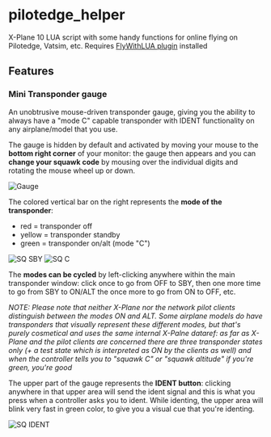 # pilotedge_helper
X-Plane 10 LUA script with some handy functions for online flying on Pilotedge, Vatsim, etc. Requires [FlyWithLUA plugin](http://forums.x-plane.org/index.php?app=downloads&showfile=17468) installed

## Features

### Mini Transponder gauge

An unobtrusive mouse-driven transponder gauge, giving you the ability to always have a "mode C" capable transponder with IDENT functionality on any airplane/model that you use.

The gauge is hidden by default and activated by moving your mouse to the **bottom right corner** of your monitor: the gauge then appears and you can **change your squawk code** by mousing over the individual digits and rotating the mouse wheel up or down.

![Gauge](http://i.imgur.com/vK4mN2R.jpg)

The colored vertical bar on the right represents the **mode of the transponder**:

* red = transponder off
* yellow = transponder standby
* green = transponder on/alt (mode "C")

![SQ SBY](http://i.imgur.com/fPh3kBh.jpg)
![SQ C](http://i.imgur.com/MfWogE7.jpg)

The **modes can be cycled** by left-clicking anywhere within the main transponder window: click once to go from OFF to SBY, then one more time to go from SBY to ON/ALT the once more to go from ON to OFF, etc.

*NOTE: Please note that neither X-Plane nor the network pilot clients distinguish between the modes ON and ALT. Some airplane models do have transponders that visually represent these different modes, but that's purely cosmetical and uses the same internal X-Palne dataref: as far as X-Plane and the pilot clients are concerned there are three transponder states only (+ a test state which is interpreted as ON by the clients as well) and when the controller tells you to "squawk C" or "squawk altitude" if you're green, you're good*

The upper part of the gauge represents the **IDENT button**: clicking anywhere in that upper area will send the ident signal and this is what you press when a controller asks you to ident. While identing, the upper area will blink very fast in green color, to give you a visual cue that you're identing.

![SQ IDENT](http://i.imgur.com/RZ1Lc8x.jpg)
